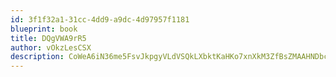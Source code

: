 ```yaml
---
id: 3f1f32a1-31cc-4dd9-a9dc-4d97957f1181
blueprint: book
title: DQgVWA9rR5
author: vOkzLesCSX
description: CoWeA6iN36me5FsvJkpgyVLdVSQkLXbktKaHKo7xnXkM3ZfBsZMAAHNDbcls4OKn1AxTP1byJsXTgUPtu6gHcKCqruxyD91EtPCl
---
```

